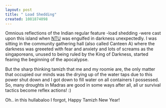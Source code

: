 ```yaml
--- 
layout: post
title: " Load Shedding"
created: 1081874098
---
```

Omnious reflections of the Indian regular feature -load shedding -were cast upon this island when <a href="http://www.ntu.edu.sg/">NTU</a> was engulfed in darkness unexpectedly. I was sitting in the community gathering hall (also called Canteen A) where the darkness was greeeted with fear and anxiety and lots of screams as the singaporeans, unused to being ruled by the King of Darkness, started fearing the beginning of the apocalypse. 

But the sharp thinking tamizh that me and my roomie are, the only matter that occupied our minds was the drying up of the water taps due to this power shut down and I got down to fill water on all containers I possessed.  So, many droughts in Madras are good in some ways after all, all ur survival tactics become reflex actions! :)

Oh.. in this hullabaloo I forgot, Happy Tamizh New Year!


